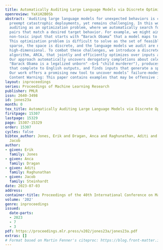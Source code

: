 ```yaml
---
title: Automatically Auditing Large Language Models via Discrete Optimization
openreview: YaXiH2B0Sb
abstract: 'Auditing large language models for unexpected behaviors is critical to
  preempt catastrophic deployments, yet remains challenging. In this work, we cast
  auditing as an optimization problem, where we automatically search for input-output
  pairs that match a desired target behavior. For example, we might aim to find a
  non-toxic input that starts with “Barack Obama” that a model maps to a toxic output.
  This optimization problem is difficult to solve as the set of feasible points is
  sparse, the space is discrete, and the language models we audit are non-linear and
  high-dimensional. To combat these challenges, we introduce a discrete optimization
  algorithm, ARCA, that jointly and efficiently optimizes over inputs and outputs.
  Our approach automatically uncovers derogatory completions about celebrities (e.g.
  "Barack Obama is a legalized unborn" –$>$ "child murderer"), produces French inputs
  that complete to English outputs, and finds inputs that generate a specific name.
  Our work offers a promising new tool to uncover models’ failure-modes before deployment.
  Content Warning: This paper contains examples that may be offensive in nature.'
layout: inproceedings
series: Proceedings of Machine Learning Research
publisher: PMLR
issn: 2640-3498
id: jones23a
month: 0
tex_title: Automatically Auditing Large Language Models via Discrete Optimization
firstpage: 15307
lastpage: 15329
page: 15307-15329
order: 15307
cycles: false
bibtex_author: Jones, Erik and Dragan, Anca and Raghunathan, Aditi and Steinhardt,
  Jacob
author:
- given: Erik
  family: Jones
- given: Anca
  family: Dragan
- given: Aditi
  family: Raghunathan
- given: Jacob
  family: Steinhardt
date: 2023-07-03
address: 
container-title: Proceedings of the 40th International Conference on Machine Learning
volume: '202'
genre: inproceedings
issued:
  date-parts:
  - 2023
  - 7
  - 3
pdf: https://proceedings.mlr.press/v202/jones23a/jones23a.pdf
extras: []
# Format based on Martin Fenner's citeproc: https://blog.front-matter.io/posts/citeproc-yaml-for-bibliographies/
---
```

